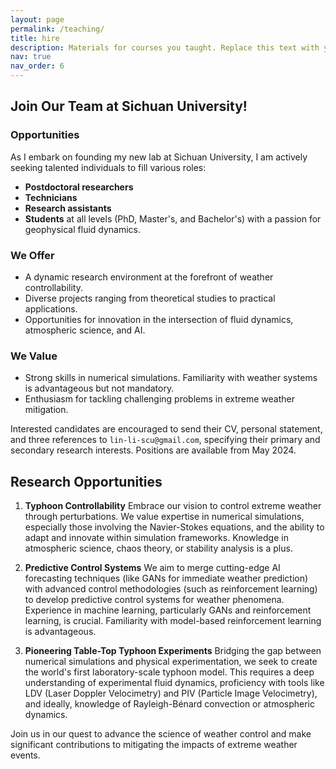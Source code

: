```yaml
---
layout: page
permalink: /teaching/
title: hire
description: Materials for courses you taught. Replace this text with your description.
nav: true
nav_order: 6
---
```




## Join Our Team at Sichuan University!

### Opportunities
As I embark on founding my new lab at Sichuan University, I am actively seeking talented individuals to fill various roles:
- **Postdoctoral researchers**
- **Technicians**
- **Research assistants**
- **Students** at all levels (PhD, Master's, and Bachelor's) with a passion for geophysical fluid dynamics.

### We Offer
- A dynamic research environment at the forefront of weather controllability.
- Diverse projects ranging from theoretical studies to practical applications.
- Opportunities for innovation in the intersection of fluid dynamics, atmospheric science, and AI.

### We Value
- Strong skills in numerical simulations. Familiarity with weather systems is advantageous but not mandatory.
- Enthusiasm for tackling challenging problems in extreme weather mitigation.

Interested candidates are encouraged to send their CV, personal statement, and three references to `lin-li-scu@gmail.com`, specifying their primary and secondary research interests. Positions are available from May 2024.

## Research Opportunities

1. **Typhoon Controllability**
   Embrace our vision to control extreme weather through perturbations. We value expertise in numerical simulations, especially those involving the Navier-Stokes equations, and the ability to adapt and innovate within simulation frameworks. Knowledge in atmospheric science, chaos theory, or stability analysis is a plus.

2. **Predictive Control Systems**
   We aim to merge cutting-edge AI forecasting techniques (like GANs for immediate weather prediction) with advanced control methodologies (such as reinforcement learning) to develop predictive control systems for weather phenomena. Experience in machine learning, particularly GANs and reinforcement learning, is crucial. Familiarity with model-based reinforcement learning is advantageous.

3. **Pioneering Table-Top Typhoon Experiments**
   Bridging the gap between numerical simulations and physical experimentation, we seek to create the world's first laboratory-scale typhoon model. This requires a deep understanding of experimental fluid dynamics, proficiency with tools like LDV (Laser Doppler Velocimetry) and PIV (Particle Image Velocimetry), and ideally, knowledge of Rayleigh-Bénard convection or atmospheric dynamics.

Join us in our quest to advance the science of weather control and make significant contributions to mitigating the impacts of extreme weather events.

